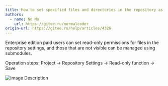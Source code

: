 ```yaml
---
title: How to set specified files and directories in the repository as read-only
authors:
  - name: No Mo
    url: https://gitee.ru/normalcoder
origin-url: https://gitee.ru/help/articles/4326
---
```


Enterprise edition paid users can set read-only permissions for files in the repository settings, and those that are not visible can be managed using submodules.

Operation steps: Project → Repository Settings → Read-only function → Save

![Image Description](https://images.gitee.ru/uploads/images/2020/1012/200057_9379c5d2_7722649.png )